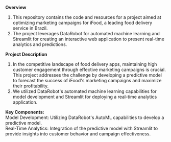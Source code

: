 **Overview**
1. This repository contains the code and resources for a project aimed at optimizing marketing campaigns for iFood, a leading food delivery service in Brazil.
2. The project leverages DataRobot for automated machine learning and Streamlit for creating an interactive web application to present real-time analytics and predictions.

**Project Description**
1. In the competitive landscape of food delivery apps, maintaining high customer engagement through effective marketing campaigns is crucial. This project addresses the challenge by developing a predictive model to forecast the success of iFood's marketing campaigns and maximize their profitability.
2. We utilized DataRobot's automated machine learning capabilities for model development and Streamlit for deploying a real-time analytics application.

**Key Components:**
<br>Model Development: Utilizing DataRobot's AutoML capabilities to develop a predictive model.</br>
Real-Time Analytics: Integration of the predictive model with Streamlit to provide insights into customer behavior and campaign effectiveness.
